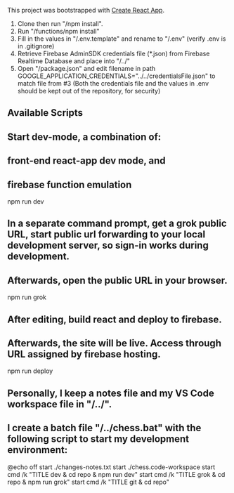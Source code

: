 This project was bootstrapped with [Create React App](https://github.com/facebook/create-react-app).

1. Clone then run "/npm install". 
2. Run "/functions/npm install"
2. Fill in the values in "/.env.template" and rename to "/.env" (verify .env is in .gitignore)
3. Retrieve Firebase AdminSDK credentials file (*.json) from Firebase Realtime Database and place into "/../"
4. Open "/package.json" and edit filename in path GOOGLE_APPLICATION_CREDENTIALS="../../credentialsFile.json" to match file from #3 
(Both the credentials file and the values in .env should be kept out of the repository, for security)

## Available Scripts

## Start dev-mode, a combination of:
## 	front-end react-app dev mode, and 
## 	firebase function emulation
npm run dev

## In a separate command prompt, get a grok public URL, start public url forwarding to your local development server, so sign-in works during development.
## Afterwards, open the public URL in your browser.
npm run grok

## After editing, build react and deploy to firebase.
## Afterwards, the site will be live. Access through URL assigned by firebase hosting.
npm run deploy

## Personally, I keep a notes file and my VS Code workspace file in "/../".
## I create a batch file "/../chess.bat" with the following script to start my development environment:
@echo off
start ./changes-notes.txt
start ./chess.code-workspace
start cmd /k "TITLE dev & cd repo & npm run dev"
start cmd /k "TITLE grok & cd repo & npm run grok"
start cmd /k "TITLE git & cd repo"





